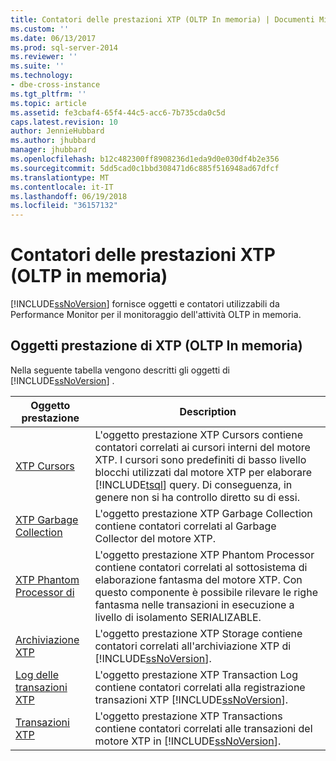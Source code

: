 ```yaml
---
title: Contatori delle prestazioni XTP (OLTP In memoria) | Documenti Microsoft
ms.custom: ''
ms.date: 06/13/2017
ms.prod: sql-server-2014
ms.reviewer: ''
ms.suite: ''
ms.technology:
- dbe-cross-instance
ms.tgt_pltfrm: ''
ms.topic: article
ms.assetid: fe3cbaf4-65f4-44c5-acc6-7b735cda0c5d
caps.latest.revision: 10
author: JennieHubbard
ms.author: jhubbard
manager: jhubbard
ms.openlocfilehash: b12c482300ff8908236d1eda9d0e030df4b2e356
ms.sourcegitcommit: 5dd5cad0c1bbd308471d6c885f516948ad67dfcf
ms.translationtype: MT
ms.contentlocale: it-IT
ms.lasthandoff: 06/19/2018
ms.locfileid: "36157132"
---
```

# <a name="xtp-in-memory-oltp-performance-counters"></a>Contatori delle prestazioni XTP (OLTP in memoria)
  [!INCLUDE[ssNoVersion](../../includes/ssnoversion-md.md)] fornisce oggetti e contatori utilizzabili da Performance Monitor per il monitoraggio dell'attività OLTP in memoria.  
  
##  <a name="SQLServerPOs"></a> Oggetti prestazione di XTP (OLTP In memoria)  
 Nella seguente tabella vengono descritti gli oggetti di [!INCLUDE[ssNoVersion](../../includes/ssnoversion-md.md)] .  
  
|Oggetto prestazione|Description|  
|------------------------|-----------------|  
|[XTP Cursors](../cursors.md)|L'oggetto prestazione XTP Cursors contiene contatori correlati ai cursori interni del motore XTP. I cursori sono predefiniti di basso livello blocchi utilizzati dal motore XTP per elaborare [!INCLUDE[tsql](../../includes/tsql-md.md)] query. Di conseguenza, in genere non si ha controllo diretto su di essi.|  
|[XTP Garbage Collection](sql-server-xtp-garbage-collection.md)|L'oggetto prestazione XTP Garbage Collection contiene contatori correlati al Garbage Collector del motore XTP.|  
|[XTP Phantom Processor di](sql-server-xtp-phantom-processor.md)|L'oggetto prestazione XTP Phantom Processor contiene contatori correlati al sottosistema di elaborazione fantasma del motore XTP. Con questo componente è possibile rilevare le righe fantasma nelle transazioni in esecuzione a livello di isolamento SERIALIZABLE.|  
|[Archiviazione XTP](sql-server-xtp-storage.md)|L'oggetto prestazione XTP Storage contiene contatori correlati all'archiviazione XTP di [!INCLUDE[ssNoVersion](../../includes/ssnoversion-md.md)].|  
|[Log delle transazioni XTP](sql-server-xtp-transaction-log.md)|L'oggetto prestazione XTP Transaction Log contiene contatori correlati alla registrazione transazioni XTP [!INCLUDE[ssNoVersion](../../includes/ssnoversion-md.md)].|  
|[Transazioni XTP](sql-server-xtp-transactions.md)|L'oggetto prestazione XTP Transactions contiene contatori correlati alle transazioni del motore XTP in [!INCLUDE[ssNoVersion](../../includes/ssnoversion-md.md)].|  
  
  